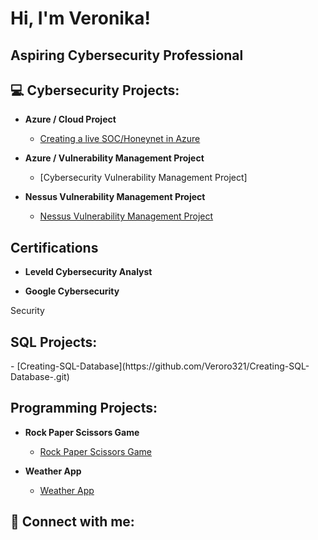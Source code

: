 <h1>Hi, I'm Veronika! </h1>

<h2> Aspiring Cybersecurity Professional <h2>
  
<h2>💻 Cybersecurity Projects:</h2>

- <b> Azure / Cloud Project </b>
  - [Creating a live SOC/Honeynet in Azure](https://github.com/Veroro321/Azure-SOC)

- <b> Azure / Vulnerability Management Project </b>
  - [Cybersecurity Vulnerability Management Project]

- <b> Nessus Vulnerability Management Project </b>
  - [Nessus Vulnerability Management Project](https://github.com/Veroro321/Nessus-Vulnerability-Management-Project) 
<h2> Certifications </h2>
  
- <b> Leveld Cybersecurity Analyst </b>
  
- <b> Google Cybersecurity </b>

Security </b>

<h2> SQL Projects:</h2>
- [Creating-SQL-Database](https://github.com/Veroro321/Creating-SQL-Database-.git)
  
<h2> Programming Projects:</h2>

- <b> Rock Paper Scissors Game </b>
  - [Rock Paper Scissors Game](https://github.com/Veroro321/Rock-Paper-Scissors_Game)

- <b> Weather App </b>
  - [Weather App](https://github.com/Veroro321/Weather_App)
  
<h2> 🤳 Connect with me:</h2>


<!--

Here are some ideas to get you started:

- 🔭 I’m currently working on ...
- 🌱 I’m currently learning ...
- 👯 I’m looking to collaborate on ...
- 🤔 I’m looking for help with ...
- 💬 Ask me about ...
- 📫 How to reach me: ...
- ⚡ Fun fact: ...
-->
